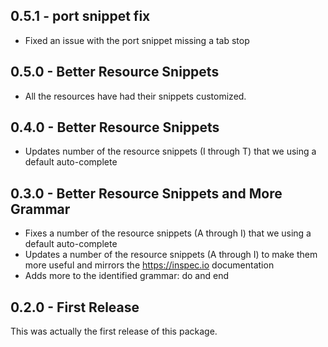 ## 0.5.1 - port snippet fix

* Fixed an issue with the port snippet missing a tab stop

## 0.5.0 - Better Resource Snippets

* All the resources have had their snippets customized.

## 0.4.0 - Better Resource Snippets

* Updates number of the resource snippets (I through T) that we using a default auto-complete

## 0.3.0 - Better Resource Snippets and More Grammar

* Fixes a number of the resource snippets (A through I) that we using a default auto-complete
* Updates a number of the resource snippets (A through I) to make them more useful and mirrors
  the https://inspec.io documentation
* Adds more to the identified grammar: do and end

## 0.2.0 - First Release

This was actually the first release of this package.

